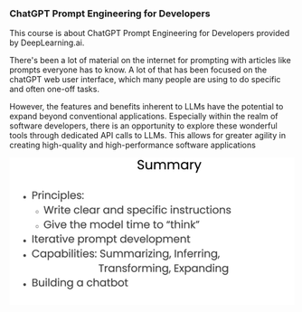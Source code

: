 ### ChatGPT Prompt Engineering for Developers 

This course is about ChatGPT Prompt Engineering for Developers provided by DeepLearning.ai.  

There's been a lot of material on the internet for prompting with articles like prompts everyone has to know. A lot of that has been focused on the chatGPT web user interface, which many people are using to do specific and often one-off tasks. 

However,  the features and benefits inherent to LLMs have the potential to expand beyond conventional applications. Especially within the realm of software developers, there is an opportunity to explore these wonderful tools through dedicated API calls to LLMs. This allows for greater agility in creating high-quality and high-performance software applications

![Alt text](image.png)